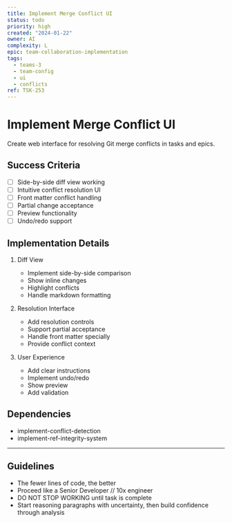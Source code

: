 ```yaml
---
title: Implement Merge Conflict UI
status: todo
priority: high
created: "2024-01-22"
owner: AI
complexity: L
epic: team-collaboration-implementation
tags:
  - teams-3
  - team-config
  - ui
  - conflicts
ref: TSK-253
---
```


# Implement Merge Conflict UI

Create web interface for resolving Git merge conflicts in tasks and epics.

## Success Criteria

- [ ] Side-by-side diff view working
- [ ] Intuitive conflict resolution UI
- [ ] Front matter conflict handling
- [ ] Partial change acceptance
- [ ] Preview functionality
- [ ] Undo/redo support

## Implementation Details

1. Diff View

   - Implement side-by-side comparison
   - Show inline changes
   - Highlight conflicts
   - Handle markdown formatting

2. Resolution Interface

   - Add resolution controls
   - Support partial acceptance
   - Handle front matter specially
   - Provide conflict context

3. User Experience
   - Add clear instructions
   - Implement undo/redo
   - Show preview
   - Add validation

## Dependencies

- implement-conflict-detection
- implement-ref-integrity-system

---

## Guidelines

- The fewer lines of code, the better
- Proceed like a Senior Developer // 10x engineer
- DO NOT STOP WORKING until task is complete
- Start reasoning paragraphs with uncertainty, then build confidence through analysis
